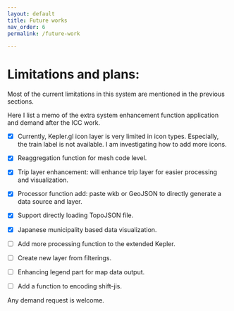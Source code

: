 ```yaml
---
layout: default
title: Future works
nav_order: 6
permalink: /future-work

---
```


# Limitations and plans:

Most of the current limitations in this system are mentioned in the previous sections. 

Here I list a memo of the extra system enhancement function application and demand after the ICC work.

- [x] Currently, Kepler.gl icon layer is very limited in icon types. Especially, the train label is not available. I am investigating how to add more icons.
- [x] Reaggregation function for mesh code level.
- [x] Trip layer enhancement: will enhance trip layer for easier processing and visualization.
- [x] Processor function add: paste wkb or GeoJSON to directly generate a data source and layer.
- [x] Support directly loading TopoJSON file.
- [x] Japanese municipality based data visualization.

- [ ] Add more processing function to the extended Kepler.
- [ ] Create new layer from filterings.
- [ ] Enhancing legend part for map data output.
- [ ] Add a function to encoding shift-jis.

Any demand request is welcome. 
